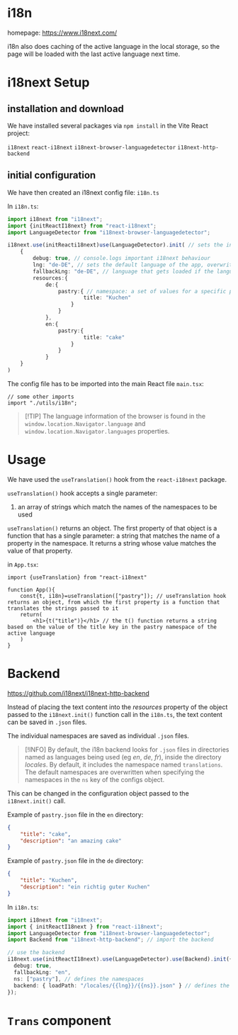 # i18n

homepage: https://www.i18next.com/

i18n also does caching of the active language in the local storage, so the page will be loaded with the last active language next time. 

# i18next Setup

## installation and download

We have installed several packages via `npm install` in the Vite React project:

`i18next`
`react-i18next`
`i18next-browser-languagedetector`
`i18next-http-backend`

## initial configuration

We have then created an i18next config file: `i18n.ts`

In `i18n.ts`:

```ts
import i18next from "i18next";
import {initReactI18next} from "react-i18next";
import LanguageDetector from "i18next-browser-languagedetector";

i18next.use(initReacti18next)use(LanguageDetector).init( // sets the initial configs, init() accepts an object with all configurations as key-value pairs
	{
		debug: true, // console.logs important i18next behaviour
		lng: "de-DE", // sets the default language of the app, overwrites the language of the browser
		fallbackLng: "de-DE", // language that gets loaded if the language of the browser does not get found in the resources
		resources:{
			de:{
				pastry:{ // namespace: a set of values for a specific page or a component
						title: "Kuchen"
					}
				}
			},
			en:{
				pastry:{
						title: "cake"
					}
				}
			}
	}
)
```

The config file has to be imported into the main React file `main.tsx`:

```tsx
// some other imports
import "./utils/i18n";
```

>[!TIP] The language information of the browser is found in the  `window.location.Navigator.language` and `window.location.Navigator.languages` properties.

# Usage

We have used the `useTranslation()` hook from the `react-i18next` package.

`useTranslation()` hook accepts a single parameter:
 1. an array of strings which match the names of the namespaces to be used

`useTranslation()` returns an object. The first property of that object is a function that has a single parameter: a string that matches the name of a property in the namespace. It returns a string whose value matches the value of that property.

in `App.tsx`:

```tsx
import {useTranslation} from "react-i18next"

function App(){
	const{t, i18n}=useTranslation(["pastry"]); // useTranslation hook returns an object, from which the first property is a function that translates the strings passed to it
	return(
		<h1>{t("title")}</h1> // the t() function returns a string based on the value of the title key in the pastry namespace of the active language
	)
}
```

# Backend

https://github.com/i18next/i18next-http-backend

Instead of placing the text content into the *resources* property of the object passed to the `i18next.init()` function call in the `i18n.ts`, the text content can be saved in `.json` files.

The individual namespaces are saved as individual `.json` files.

>[!INFO] By default, the i18n backend looks for `.json` files in directories named as languages being used (eg *en*, *de*, *fr*), inside the directory *locales*. By default, it includes the namespace named `translations`. The default namespaces are overwritten when specifying the namespaces in the `ns` key of the configs object.

This can be changed in the configuration object passed to the `i18next.init()` call.

Example of `pastry.json` file in the `en` directory:

```json
{
	"title": "cake",
	"description": "an amazing cake"
}
```

Example of `pastry.json` file in the `de` directory:

```json
{
	"title": "Kuchen",
	"description": "ein richtig guter Kuchen"
}
```

In `i18n.ts`:

```ts
import i18next from "i18next";
import { initReactI18next } from "react-i18next";
import LanguageDetector from "i18next-browser-languagedetector";
import Backend from "i18next-http-backend"; // import the backend

// use the backend
i18next.use(initReactI18next).use(LanguageDetector).use(Backend).init({
  debug: true,
  fallbackLng: "en",
  ns: ["pastry"], // defines the namespaces
  backend: { loadPath: "/locales/{{lng}}/{{ns}}.json" } // defines the path for the backend files
});
```



# `Trans` component

